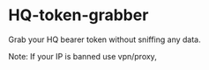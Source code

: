 # HQ-token-grabber

Grab your HQ bearer token without sniffing any data.

Note: If your IP is banned use vpn/proxy,
